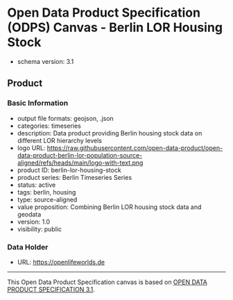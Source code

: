 
# Open Data Product Specification (ODPS) Canvas - Berlin LOR Housing Stock

* schema version: 3.1
## Product

### Basic Information

* output file formats: geojson, .json
* categories: timeseries
* description: Data product providing Berlin housing stock data on different LOR hierarchy levels
* logo URL: https://raw.githubusercontent.com/open-data-product/open-data-product-berlin-lor-population-source-aligned/refs/heads/main/logo-with-text.png
* product ID: berlin-lor-housing-stock
* product series: Berlin Timeseries Series
* status: active
* tags: berlin, housing
* type: source-aligned
* value proposition: Combining Berlin LOR housing stock data and geodata
* version: 1.0
* visibility: public

### Data Holder

* URL: https://openlifeworlds.de


---
This Open Data Product Specification canvas is based on [OPEN DATA PRODUCT SPECIFICATION 3.1](https://opendataproducts.org/v3.1/#open-data-product-specification-3-1).